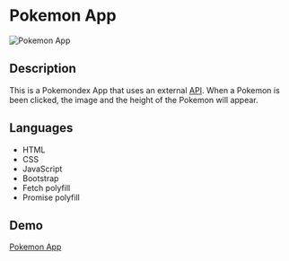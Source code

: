 # Pokemon App
![Pokemon App](https://user-images.githubusercontent.com/105219302/171002035-a6e6d902-48d2-4d9b-ba15-abeee9eb0acb.jpeg)

## Description

This is a Pokemondex App that uses an external [API]('https://pokeapi.co/'). When a Pokemon is been clicked, the image and the height of the Pokemon will appear.

## Languages

- HTML
- CSS
- JavaScript
- Bootstrap
- Fetch polyfill
- Promise polyfill

## Demo
[Pokemon App](https://orlandoadriancalciu.github.io/simple-app-js/)
